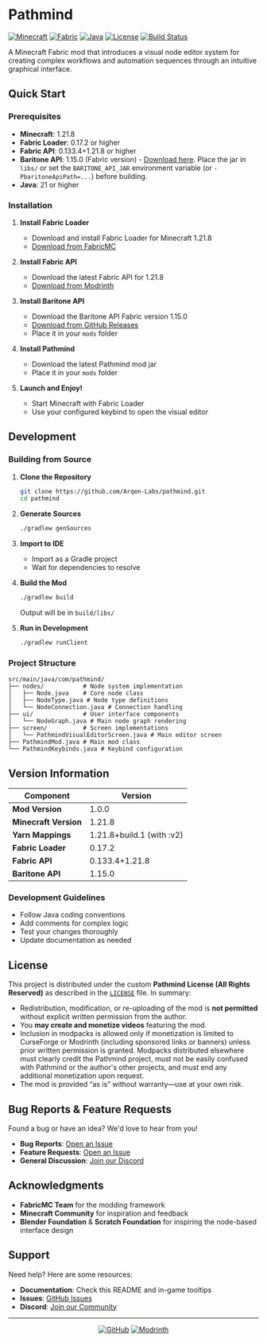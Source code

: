 # Pathmind

[![Minecraft](https://img.shields.io/badge/Minecraft-1.21.8-00AA00?style=for-the-badge&logo=minecraft)](https://minecraft.net)
[![Fabric](https://img.shields.io/badge/Fabric-0.17.2-CC6E3E?style=for-the-badge&logo=modrinth)](https://fabricmc.net)
[![Java](https://img.shields.io/badge/Java-21+-FF6B6B?style=for-the-badge&logo=openjdk)](https://openjdk.java.net)
[![License](https://img.shields.io/badge/License-CC%20BY--NC%204.0-blue?style=for-the-badge)](https://creativecommons.org/licenses/by-nc/4.0/)
[![Build Status](https://img.shields.io/badge/Build-Passing-brightgreen?style=for-the-badge)](https://github.com/Arqen-Labs/pathmind)

A Minecraft Fabric mod that introduces a visual node editor system for creating complex workflows and automation sequences through an intuitive graphical interface.

## Quick Start

### Prerequisites
- **Minecraft**: 1.21.8
- **Fabric Loader**: 0.17.2 or higher
- **Fabric API**: 0.133.4+1.21.8 or higher
- **Baritone API**: 1.15.0 (Fabric version) - [Download here](https://github.com/cabaletta/baritone/releases/download/v1.15.0/baritone-api-fabric-1.15.0.jar). Place the jar in `libs/` or set the `BARITONE_API_JAR` environment variable (or `-PbaritoneApiPath=...`) before building.
- **Java**: 21 or higher

### Installation

1. **Install Fabric Loader**
   - Download and install Fabric Loader for Minecraft 1.21.8
   - [Download from FabricMC](https://fabricmc.net/use/installer/)

2. **Install Fabric API**
   - Download the latest Fabric API for 1.21.8
   - [Download from Modrinth](https://modrinth.com/mod/fabric-api)

3. **Install Baritone API**
   - Download the Baritone API Fabric version 1.15.0
   - [Download from GitHub Releases](https://github.com/cabaletta/baritone/releases/download/v1.15.0/baritone-api-fabric-1.15.0.jar)
   - Place it in your `mods` folder

4. **Install Pathmind**
   - Download the latest Pathmind mod jar
   - Place it in your `mods` folder

5. **Launch and Enjoy!**
   - Start Minecraft with Fabric Loader
   - Use your configured keybind to open the visual editor

## Development

### Building from Source

1. **Clone the Repository**
   ```bash
   git clone https://github.com/Arqen-Labs/pathmind.git
   cd pathmind
   ```

2. **Generate Sources**
   ```bash
   ./gradlew genSources
   ```

3. **Import to IDE**
   - Import as a Gradle project
   - Wait for dependencies to resolve

4. **Build the Mod**
   ```bash
   ./gradlew build
   ```
   Output will be in `build/libs/`

5. **Run in Development**
   ```bash
   ./gradlew runClient
   ```

### Project Structure

```
src/main/java/com/pathmind/
├── nodes/           # Node system implementation
│   ├── Node.java    # Core node class
│   ├── NodeType.java # Node type definitions
│   └── NodeConnection.java # Connection handling
├── ui/              # User interface components
│   └── NodeGraph.java # Main node graph rendering
├── screen/          # Screen implementations
│   └── PathmindVisualEditorScreen.java # Main editor screen
├── PathmindMod.java # Main mod class
└── PathmindKeybinds.java # Keybind configuration
```

## Version Information

| Component | Version |
|-----------|---------|
| **Mod Version** | 1.0.0 |
| **Minecraft Version** | 1.21.8 |
| **Yarn Mappings** | 1.21.8+build.1 (with :v2) |
| **Fabric Loader** | 0.17.2 |
| **Fabric API** | 0.133.4+1.21.8 |
| **Baritone API** | 1.15.0 |

### Development Guidelines
- Follow Java coding conventions
- Add comments for complex logic
- Test your changes thoroughly
- Update documentation as needed

## License

This project is distributed under the custom **Pathmind License (All Rights Reserved)** as described in the [`LICENSE`](LICENSE)
file. In summary:

- Redistribution, modification, or re-uploading of the mod is **not permitted** without explicit written permission from the
  author.
- You **may create and monetize videos** featuring the mod.
- Inclusion in modpacks is allowed only if monetization is limited to CurseForge or Modrinth (including sponsored links or
  banners) unless prior written permission is granted. Modpacks distributed elsewhere must clearly credit the Pathmind project,
  must not be easily confused with Pathmind or the author's other projects, and must end any additional monetization upon
  request.
- The mod is provided “as is” without warranty—use at your own risk.

## Bug Reports & Feature Requests

Found a bug or have an idea? We'd love to hear from you!

- **Bug Reports**: [Open an Issue](https://github.com/hotlinemc/pathmind/issues/new?template=bug_report.md)
- **Feature Requests**: [Open an Issue](https://github.com/hotlinemc/pathmind/issues/new?template=feature_request.md)
- **General Discussion**: [Join our Discord](https://discord.gg/zWT2zxQm)

## Acknowledgments

- **FabricMC Team** for the modding framework
- **Minecraft Community** for inspiration and feedback
- **Blender Foundation** & **Scratch Foundation** for inspiring the node-based interface design

## Support

Need help? Here are some resources:

- **Documentation**: Check this README and in-game tooltips
- **Issues**: [GitHub Issues](https://github.com/hotlinemc/pathmind/issues)
- **Discord**: [Join our Community](https://discord.gg/zWT2zxQm)

---

<div align="center">

[![GitHub](https://img.shields.io/badge/GitHub-Repository-black?style=for-the-badge&logo=github)](https://github.com/Arqen-Labs/pathmind)
[![Modrinth](https://img.shields.io/badge/Modrinth-Download-00D5AA?style=for-the-badge&logo=modrinth)](https://modrinth.com/mod/pathmind)

</div>
